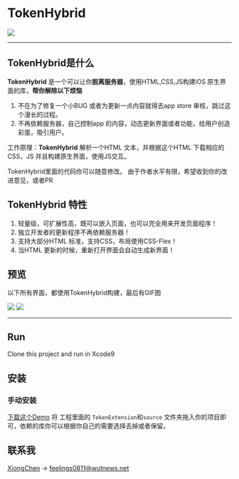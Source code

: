 # TokenHybrid

![](http://ou3yprhbt.bkt.clouddn.com/hybridBanner.png)

------------------------
## TokenHybrid是什么

**TokenHybrid** 是一个可以让你**脱离服务器**，使用HTML,CSS,JS构建iOS 原生界面的库，**帮你解除以下烦恼**

1. 不在为了修复一个小BUG 或者为更新一点内容就得去app store 审核，跳过这个漫长的过程。
2. 不再依赖服务器，自己控制app 的内容，动态更新界面或者功能，给用户创造彩蛋，吸引用户。

工作原理：**TokenHybrid** 解析一个HTML 文本，并根据这个HTML 下载相应的CSS，JS 并且构建原生界面，使用JS交互。

TokenHybrid里面的代码你可以随意修改。
由于作者水平有限，希望收到你的改进意见，或者PR

## TokenHybrid 特性

1. 轻量级，可扩展性高，既可以嵌入页面，也可以完全用来开发页面程序！
2. 独立开发者的更新程序不再依赖服务器！
3. 支持大部分HTML 标准，支持CSS，布局使用CSS-Flex！
4. 当HTML 更新的时候，重新打开界面会自动生成新界面！

## 预览
以下所有界面，都使用TokenHybrid构建，最后有GIF图

![](http://ou3yprhbt.bkt.clouddn.com/tokenhybrid.png)
![](https://raw.githubusercontent.com/cx478815108/TokenHybrid/master/screenshots/example.gif)


------------------------

## Run

Clone this project and run in Xcode9

## 安装

### 手动安装

[下载这个Demo](https://github.com/cx478815108/TokenHybrid/archive/master.zip) 将 工程里面的 `TokenExtension`和`source` 文件夹拖入你的项目即可，依赖的库你可以根据你自己的需要选择去掉或者保留。

## 联系我

[XiongChen](mailto:feelings0811@wutnews.net) -> feelings0811@wutnews.net


